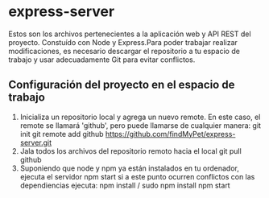 express-server
==============

Estos son los archivos pertenecientes a la aplicación web y API REST del proyecto. Constuído con Node y Express.Para poder trabajar realizar modificaciones, es necesario descargar el repositorio a tu espacio de trabajo y usar adecuadamente Git para evitar conflictos.

## Configuración del proyecto en el espacio de trabajo
1. Inicializa un repositorio local y agrega un nuevo remote. En este caso, el remote se llamará 'github', pero puede llamarse de cualquier manera:
		git init
		git remote add github https://github.com/findMyPet/express-server.git
2. Jala todos los archivos del repositorio remoto hacia el local
		git pull github
3. Suponiendo que node y npm ya están instalados en tu ordenador, ejecuta el servidor
		npm start
	si a este punto ocurren conflictos con las dependiencias ejecuta:
		npm install / sudo npm install
		npm start